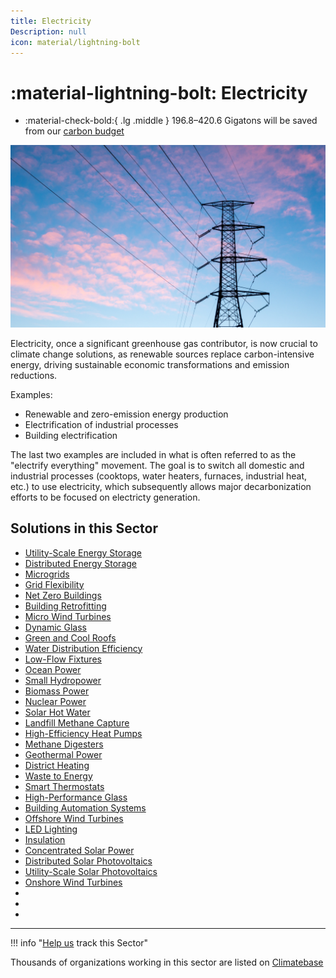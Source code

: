 ```yaml
---
title: Electricity
Description: null
icon: material/lightning-bolt
---
```

# :material-lightning-bolt:  Electricity

<div class="grid cards" markdown>

* :material-check-bold:{ .lg .middle } 196.8–420.6 Gigatons will be saved from our [carbon budget](../glossary/#carbon-budget)

</div>

![](/../static/img/electricity.png)

Electricity, once a significant greenhouse gas contributor, is now crucial to climate change solutions, as renewable sources replace carbon-intensive energy, driving sustainable economic transformations and emission reductions.

Examples:

* Renewable and zero-emission energy production
* Electrification of industrial processes
* Building electrification

The last two examples are included in what is often referred to as the "electrify everything" movement.  The goal is to switch all domestic and industrial processes (cooktops, water heaters, furnaces, industrial heat, etc.) to use electricity, which subsequently allows major decarbonization efforts to be focused on electricty generation.

## Solutions in this Sector

* [Utility-Scale Energy Storage](../solution-utility-scale-energy-storage)
* [Distributed Energy Storage](../solution-distributed-energy-storage)
* [Microgrids](../solution-microgrids)
* [Grid Flexibility](../solution-grid-flexibility)
* [Net Zero Buildings](../solution-net-zero-buildings)
* [Building Retrofitting](../solution-building-retrofitting)
* [Micro Wind Turbines](../solution-micro-wind-turbines)
* [Dynamic Glass](../solution-dynamic-glass)
* [Green and Cool Roofs](../solution-green-and-cool-roofs)
* [Water Distribution Efficiency](../solution-water-distribution-efficiency)
* [Low-Flow Fixtures](../solution-low-flow-fixtures)
* [Ocean Power](../solution-ocean-power)
* [Small Hydropower](../solution-small-hydropower)
* [Biomass Power](../solution-biomass-power)
* [Nuclear Power](../solution-nuclear-power)
* [Solar Hot Water](../solution-solar-hot-water)
* [Landfill Methane Capture](../solution-landfill-methane-capture)
* [High-Efficiency Heat Pumps](../solution-high-efficiency-heat-pumps)
* [Methane Digesters](../solution-methane-digesters)
* [Geothermal Power](../solution-geothermal-power)
* [District Heating](../solution-district-heating)
* [Waste to Energy](../solution-waste-to-energy)
* [Smart Thermostats](../solution-smart-thermostats)
* [High-Performance Glass](../solution-high-performance-glass)
* [Building Automation Systems](../solution-building-automation-systems)
* [Offshore Wind Turbines](../solution-offshore-wind-turbines)
* [LED Lighting](../solution-led-lighting)
* [Insulation](../solution-insulation)
* [Concentrated Solar Power](../solution-concentrated-solar-power)
* [Distributed Solar Photovoltaics](../solution-distributed-solar-photovoltaics)
* [Utility-Scale Solar Photovoltaics](../solution-utility-scale-solar-photovoltaics)
* [Onshore Wind Turbines](../solution-onshore-wind-turbines)
*
*
*

- - -

!!! info "[Help us](../../contribute) track this Sector"

Thousands of organizations working in this sector are listed on [Climatebase](https://climatebase.org/organizations)